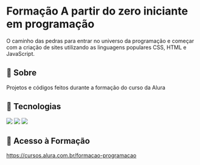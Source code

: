 
# Formação A partir do zero iniciante em programação

O caminho das pedras para entrar no universo da programação e começar com a criação de sites utilizando as linguagens populares CSS, HTML e JavaScript.

## 📌 Sobre

Projetos e códigos feitos durante a formação do curso da Alura

## 🚀 Tecnologias

<div>
  <img src="https://img.shields.io/badge/HTML-239120?style=for-the-badge&logo=html5&logoColor=white">
  <img src="https://img.shields.io/badge/CSS-239120?&style=for-the-badge&logo=css3&logoColor=white">
  <img src="https://img.shields.io/badge/JavaScript-F7DF1E?style=for-the-badge&logo=javascript&logoColor=black">
</div>

## 📁 Acesso à Formação

https://cursos.alura.com.br/formacao-programacao

